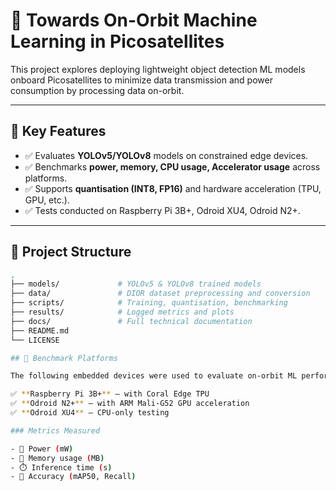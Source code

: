 # 🚀 Towards On-Orbit Machine Learning in Picosatellites

This project explores deploying lightweight object detection ML models onboard Picosatellites to minimize data transmission and power consumption by processing data on-orbit.

---

## 📌 Key Features

- ✅ Evaluates **YOLOv5/YOLOv8** models on constrained edge devices.
- ✅ Benchmarks **power, memory, CPU usage, Accelerator usage** across platforms.
- ✅ Supports **quantisation (INT8, FP16)** and hardware acceleration (TPU, GPU, etc.).
- ✅ Tests conducted on Raspberry Pi 3B+, Odroid XU4, Odroid N2+.

---

## 📁 Project Structure

```bash
.
├── models/             # YOLOv5 & YOLOv8 trained models
├── data/               # DIOR dataset preprocessing and conversion
├── scripts/            # Training, quantisation, benchmarking
├── results/            # Logged metrics and plots
├── docs/               # Full technical documentation
├── README.md
└── LICENSE

## 🧪 Benchmark Platforms

The following embedded devices were used to evaluate on-orbit ML performance:

✅ **Raspberry Pi 3B+** — with Coral Edge TPU  
✅ **Odroid N2+** — with ARM Mali-G52 GPU acceleration  
✅ **Odroid XU4** — CPU-only testing

### Metrics Measured

- 🔋 Power (mW)
- 💾 Memory usage (MB)
- ⏱️ Inference time (s)
- 🎯 Accuracy (mAP50, Recall)
